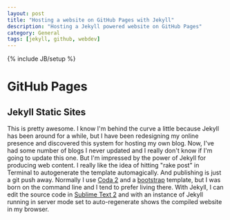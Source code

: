 ```yaml
---
layout: post
title: "Hosting a website on GitHub Pages with Jekyll"
description: "Hosting a Jekyll powered website on GitHub Pages"
category: General
tags: [jekyll, github, webdev]
---
```

{% include JB/setup %}

GitHub Pages
============
Jekyll Static Sites
-------------------

This is pretty awesome. I know I'm behind the curve a little because Jekyll has been around for a while, but I have been redesigning my online presence and discovered this system for hosting my own blog. Now, I've had some number of blogs I never updated and I really don't know if I'm going to update this one. But I'm impressed by the power of Jekyll for producing web content. I really like the idea of hitting "rake post" in Terminal to autogenerate the template automagically. And publishing is just a git push away. Normally I use <a href="http://panic.com/coda/">Coda 2</a> and a <a href="http://twitter.github.com/bootstrap/getting-started.html">bootstrap</a> template, but I was born on the command line and I tend to prefer living there. With Jekyll, I can edit the source code in <a href="http://www.sublimetext.com/">Sublime Text 2</a> and with an instance of Jekyll running in server mode set to auto-regenerate shows the compiled website in my browser.
